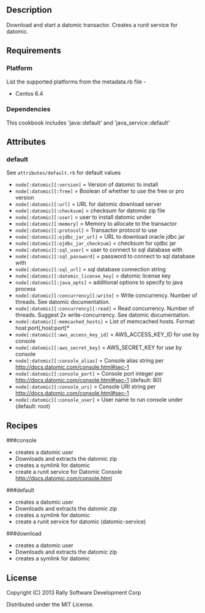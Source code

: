 ## Description
Download and start a datomic transactor. Creates a runit service for datomic.

## Requirements
### Platform
List the supported platforms from the metadata.rb file -
* Centos 6.4

### Dependencies
This cookbook includes 'java::default' and 'java_service::default'

## Attributes
### default
See `attributes/default.rb` for default values

* `node[:datomic][:version]` = Version of datomic to install
* `node[:datomic][:free]` = Boolean of whether to use the free or pro version
* `node[:datomic][:url]` = URL for datomic download server
* `node[:datomic][:checksum]` = checksum for datomic zip file
* `node[:datomic][:user]` = user to install datomic under
* `node[:datomic][:memory]` = Memory to allocate to the transactor
* `node[:datomic][:protocol]` = Transactor protocol to use
* `node[:datomic][:ojdbc_jar_url]` = URL to download oracle jdbc jar
* `node[:datomic][:ojdbc_jar_checksum]` = checksum for ojdbc jar
* `node[:datomic][:sql_user]` = user to connect to sql database with
* `node[:datomic][:sql_password]` = password to connect to sql database with
* `node[:datomic][:sql_url]` = sql database connection string
* `node[:datomic][:datomic_license_key]` = datomic license key
* `node[:datomic][:java_opts]` = additional options to specify to java process
* `node[:datomic][:concurrency][:write]` = Write concurrency.  Number of threads.  See datomic documentation.
* `node[:datomic][:concurrency][:read]` = Read concurrency.  Number of threads.  Suggest 2x write-concurrency.  See datomic documentation.
* `node[:datomic][:memcached_hosts]` = List of memcached hosts.  Format: host:port(,host:port)*
* `node[:datomic][:aws_access_key_id]` = AWS_ACCESS_KEY_ID for use by console
* `node[:datomic][:aws_secret_key]` = AWS_SECRET_KEY for use by console
* `node[:datomic][:console_alias]` = Console alias string per http://docs.datomic.com/console.html#sec-1
* `node[:datomic][:console_port]` = Console port integer per http://docs.datomic.com/console.html#sec-1 (default: 80)
* `node[:datomic][:console_uri]` = Console URI string per http://docs.datomic.com/console.html#sec-1
* `node[:datomic][:console_user]` = User name to run console under (default: root)

## Recipes
###console
* creates a datomic user
* Downloads and extracts the datomic zip
* creates a symlink for datomic
* create a runit service for Datomic Console http://docs.datomic.com/console.html

###default
* creates a datomic user
* Downloads and extracts the datomic zip
* creates a symlink for datomic
* create a runit service for datomic (datomic-service)

###download
* creates a datomic user
* Downloads and extracts the datomic zip
* creates a symlink for datomic

## License
Copyright (C) 2013 Rally Software Development Corp

Distributed under the MIT License.
